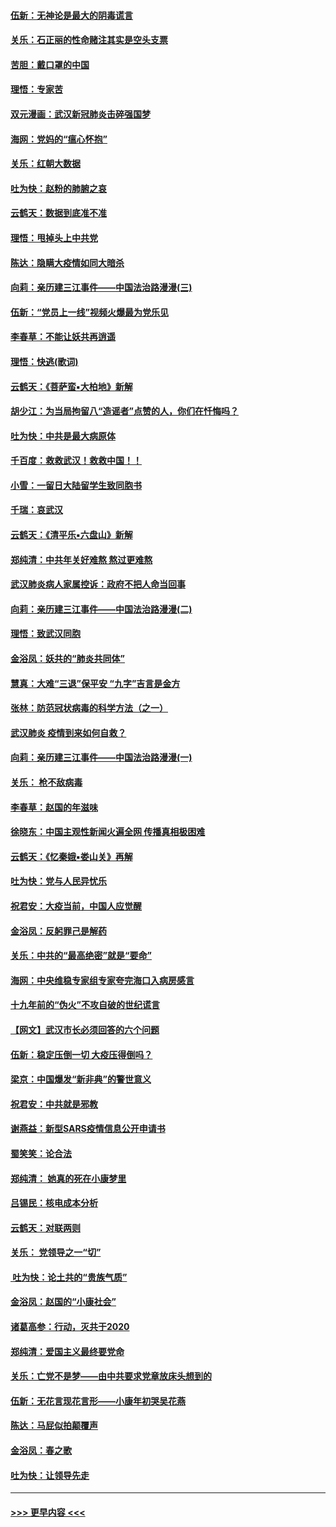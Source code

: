 #### [伍新：无神论是最大的阴毒谎言](../pages/nsc993/n11846129.md?t=02060844) 
#### [关乐：石正丽的性命赌注其实是空头支票](../pages/nsc993/n11846109.md?t=02060844) 
#### [苦胆：戴口罩的中国](../pages/nsc993/n11845576.md?t=02060844) 
#### [理悟：专家苦](../pages/nsc993/n11845564.md?t=02060844) 
#### [双元漫画：武汉新冠肺炎击碎强国梦](../pages/nsc993/n11843320.md?t=02060844) 
#### [海网：党妈的“瘟心怀抱”](../pages/nsc993/n11840740.md?t=02060844) 
#### [关乐：红朝大数据](../pages/nsc993/n11840675.md?t=02060844) 
#### [吐为快：赵粉的肺腑之哀](../pages/nsc993/n11840618.md?t=02060844) 
#### [云鹤天：数据到底准不准](../pages/nsc993/n11840325.md?t=02060844) 
#### [理悟：甩掉头上中共党](../pages/nsc993/n11838826.md?t=02060844) 
#### [陈达：隐瞒大疫情如同大暗杀](../pages/nsc993/n11838771.md?t=02060844) 
#### [向莉：亲历建三江事件——中国法治路漫漫(三)](../pages/nsc993/n11831825.md?t=02060844) 
#### [伍新：“党员上一线”视频火爆最为党乐见](../pages/nsc993/n11838200.md?t=02060844) 
#### [李春草：不能让妖共再逍遥](../pages/nsc993/n11838102.md?t=02060844) 
#### [理悟：快逃(歌词)](../pages/nsc993/n11838083.md?t=02060844) 
#### [云鹤天：《菩萨蛮▪大柏地》新解](../pages/nsc993/n11838059.md?t=02060844) 
#### [胡少江：为当局拘留八“造谣者”点赞的人，你们在忏悔吗？](../pages/nsc993/n11836801.md?t=02060844) 
#### [吐为快：中共是最大病原体](../pages/nsc993/n11836748.md?t=02060844) 
#### [千百度：救救武汉！救救中国！！](../pages/nsc993/n11836145.md?t=02060844) 
#### [小雪：一留日大陆留学生致同胞书](../pages/nsc993/n11834624.md?t=02060844) 
#### [千瑞：哀武汉](../pages/nsc993/n11833647.md?t=02060844) 
#### [云鹤天：《清平乐▪六盘山》新解](../pages/nsc993/n11833611.md?t=02060844) 
#### [郑纯清：中共年关好难熬 熬过更难熬](../pages/nsc993/n11833489.md?t=02060844) 
#### [武汉肺炎病人家属控诉：政府不把人命当回事](../pages/nsc993/n11833205.md?t=02060844) 
#### [向莉：亲历建三江事件——中国法治路漫漫(二)](../pages/nsc993/n11829102.md?t=02060844) 
#### [理悟：致武汉同胞](../pages/nsc993/n11831522.md?t=02060844) 
#### [金浴凤：妖共的“肺炎共同体”](../pages/nsc993/n11829448.md?t=02060844) 
#### [慧真：大难“三退”保平安 “九字”吉言是金方](../pages/nsc993/n11829501.md?t=02060844) 
#### [张林：防范冠状病毒的科学方法（之一）](../pages/nsc993/n11828618.md?t=02060844) 
#### [武汉肺炎 疫情到来如何自救？](../pages/nsc993/n11827632.md?t=02060844) 
#### [向莉：亲历建三江事件——中国法治路漫漫(一)](../pages/nsc993/n11827190.md?t=02060844) 
#### [关乐： 枪不敌病毒](../pages/nsc993/n11826746.md?t=02060844) 
#### [李春草：赵国的年滋味](../pages/nsc993/n11826321.md?t=02060844) 
#### [徐晓东：中国主观性新闻火遍全网 传播真相极困难](../pages/nsc993/n11826508.md?t=02060844) 
#### [云鹤天：《忆秦娥▪娄山关》再解](../pages/nsc993/n11824682.md?t=02060844) 
#### [吐为快：党与人民异忧乐](../pages/nsc993/n11824660.md?t=02060844) 
#### [祝君安：大疫当前，中国人应觉醒](../pages/nsc993/n11821946.md?t=02060844) 
#### [金浴凤：反躬罪己是解药](../pages/nsc993/n11820280.md?t=02060844) 
#### [关乐：中共的“最高绝密”就是“要命”](../pages/nsc993/n11816946.md?t=02060844) 
#### [海网：中央维稳专家组专家夸完海口入病房感言](../pages/nsc993/n11815138.md?t=02060844) 
#### [十九年前的“伪火”不攻自破的世纪谎言](../pages/nsc993/n11813238.md?t=02060844) 
#### [【网文】武汉市长必须回答的六个问题](../pages/nsc993/n11813848.md?t=02060844) 
#### [伍新：稳定压倒一切 大疫压得倒吗？](../pages/nsc993/n11812634.md?t=02060844) 
#### [梁京：中国爆发“新非典”的警世意义](../pages/nsc993/n11812554.md?t=02060844) 
#### [祝君安：中共就是邪教](../pages/nsc993/n11812431.md?t=02060844) 
#### [谢燕益：新型SARS疫情信息公开申请书](../pages/nsc993/n11808840.md?t=02060844) 
#### [蜀笑笑：论合法](../pages/nsc993/n11808064.md?t=02060844) 
#### [郑纯清： 她真的死在小康梦里](../pages/nsc993/n11806623.md?t=02060844) 
#### [吕锡民：核电成本分析](../pages/nsc993/n11806284.md?t=02060844) 
#### [云鹤天：对联两则](../pages/nsc993/n11805957.md?t=02060844) 
#### [关乐： 党领导之一“切”](../pages/nsc993/n11804505.md?t=02060844) 
#### [ 吐为快：论土共的“贵族气质”](../pages/nsc993/n11804490.md?t=02060844) 
#### [金浴凤：赵国的“小康社会”](../pages/nsc993/n11804452.md?t=02060844) 
#### [诸葛高参：行动，灭共于2020](../pages/nsc993/n11804120.md?t=02060844) 
#### [郑纯清：爱国主义最终要党命](../pages/nsc993/n11802197.md?t=02060844) 
#### [关乐：亡党不是梦——由中共要求党章放床头想到的](../pages/nsc993/n11802156.md?t=02060844) 
#### [伍新：无花言现花言形——小康年初哭吴花燕](../pages/nsc993/n11800044.md?t=02060844) 
#### [陈达：马屁似拍颠覆声](../pages/nsc993/n11800010.md?t=02060844) 
#### [金浴凤：春之歌](../pages/nsc993/n11797687.md?t=02060844) 
#### [吐为快：让领导先走](../pages/nsc993/n11797512.md?t=02060844) 

----
#### [ >>> 更早内容 <<< ](../indexes/nsc993-earlier.md)
